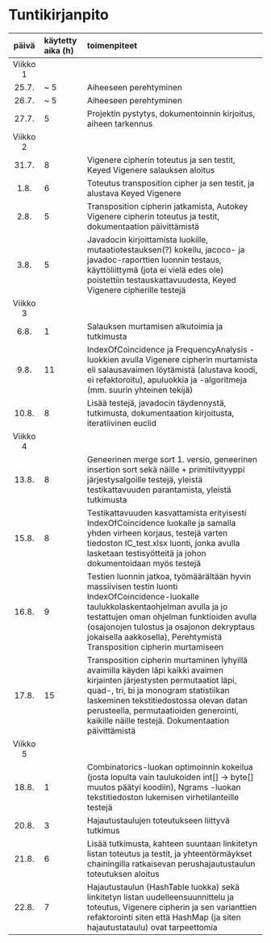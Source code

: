 # Tuntikirjanpito

| päivä   | käytetty aika (h) | toimenpiteet |
| :----:|:--------| :----------|
| Viikko 1 |   
| 25.7. | ~ 5 | Aiheeseen perehtyminen |
| 26.7. | ~ 5 | Aiheeseen perehtyminen |
| 27.7. | 5 | Projektin pystytys, dokumentoinnin kirjoitus, aiheen tarkennus |
| Viikko 2 |
| 31.7. | 8 | Vigenere cipherin toteutus ja sen testit, Keyed Vigenere salauksen aloitus |
| 1.8. | 6 | Toteutus transposition cipher ja sen testit, ja alustava Keyed Vigenere |
| 2.8. | 5 | Transposition cipherin jatkamista, Autokey Vigenere cipherin toteutus ja testit, dokumentaation päivittämistä |
| 3.8. | 5 | Javadocin kirjoittamista luokille, mutaatiotestauksen(?) kokeilu, jacoco- ja javadoc-raporttien luonnin testaus, käyttöliittymä (jota ei vielä edes ole) poistettiin testauskattavuudesta, Keyed Vigenere cipherille testejä  |
| Viikko 3 |
| 6.8. | 1 | Salauksen murtamisen alkutoimia ja tutkimusta |
| 9.8. | 11 | IndexOfCoincidence ja FrequencyAnalysis -luokkien avulla Vigenere cipherin murtamista eli salausavaimen löytämistä (alustava koodi, ei refaktoroitu), apuluokkia ja -algoritmeja (mm. suurin yhteinen tekijä)  |
| 10.8. | 8 | Lisää testejä, javadocin täydennystä, tutkimusta, dokumentaation kirjoitusta, iteratiivinen euclid |
| Viikko 4 |
| 13.8. | 8 | Geneerinen merge sort 1. versio, geneerinen insertion sort sekä  näille + primitiivityyppi järjestysalgoille testejä, yleistä testikattavuuden parantamista, yleistä tutkimusta |
| 15.8. | 8 | Testikattavuuden kasvattamista erityisesti IndexOfCoincidence luokalle ja samalla yhden virheen korjaus, testejä varten tiedoston IC_test.xlsx luonti, jonka avulla lasketaan testisyötteitä ja johon dokumentoidaan myös testejä |
| 16.8. | 9 | Testien luonnin jatkoa, työmäärältään hyvin massiivisen testin luonti IndexOfCoincidence-luokalle taulukkolaskentaohjelman avulla ja jo testattujen oman ohjelman funktioiden avulla (osajonojen tulostus ja osajonon dekryptaus jokaisella aakkosella), Perehtymistä Transposition cipherin murtamiseen |
| 17.8. | 15 | Transposition cipherin murtaminen lyhyillä avaimilla käyden läpi kaikki avaimen kirjainten järjestysten permutaatiot läpi, quad-, tri, bi ja monogram statistiikan laskeminen tekstitiedostossa olevan datan perusteella, permutaatioiden generointi, kaikille näille testejä. Dokumentaation päivittämistä |
| Viikko 5 |
| 18.8. | 1 | Combinatorics-luokan optimoinnin kokeilua (josta lopulta vain taulukoiden int[] -> byte[] muutos päätyi koodiin), Ngrams -luokan tekstitiedoston lukemisen virhetilanteille testejä |
| 20.8. | 3 |  Hajautustaulujen toteutukseen liittyvä tutkimus |
| 21.8. | 6 | Lisää tutkimusta, kahteen suuntaan linkitetyn listan toteutus ja testit, ja yhteentörmäykset chainingilla ratkaisevan perushajautustaulun toteutuksen aloitus |
| 22.8. | 7 | Hajautustaulun (HashTable luokka) sekä linkitetyn listan uudelleensuunnittelu ja toteutus, Vigenere cipherin ja sen varianttien refaktorointi siten että HashMap (ja siten hajautustataulu) ovat tarpeettomia | 
